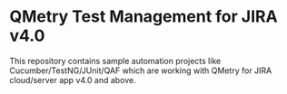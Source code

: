 # QMetry Test Management for JIRA v4.0

This repository contains sample automation projects like Cucumber/TestNG/JUnit/QAF which are working with QMetry for JIRA cloud/server app v4.0 and above.
